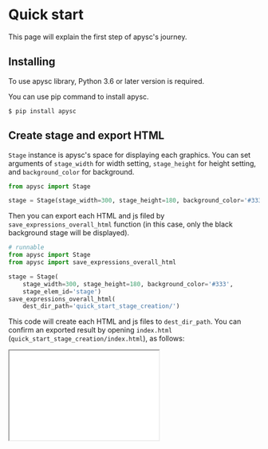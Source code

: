 # Quick start

This page will explain the first step of apysc's journey.

## Installing

To use apysc library, Python 3.6 or later version is required.

You can use pip command to install apysc.

```
$ pip install apysc
```

## Create stage and export HTML

`Stage` instance is apysc's space for displaying each graphics. You can set arguments of `stage_width` for width setting, `stage_height` for height setting, and `background_color` for background.

```py
from apysc import Stage

stage = Stage(stage_width=300, stage_height=180, background_color='#333')
```

Then you can export each HTML and js filed by `save_expressions_overall_html` function (in this case, only the black background stage will be displayed).

```py
# runnable
from apysc import Stage
from apysc import save_expressions_overall_html

stage = Stage(
    stage_width=300, stage_height=180, background_color='#333',
    stage_elem_id='stage')
save_expressions_overall_html(
    dest_dir_path='quick_start_stage_creation/')
```

This code will create each HTML and js files to `dest_dir_path`. You can confirm an exported result by opening `index.html` (`quick_start_stage_creation/index.html`), as follows:

<iframe src="static/quick_start_stage_creation/index.html"
width="300" height="180"></iframe>

